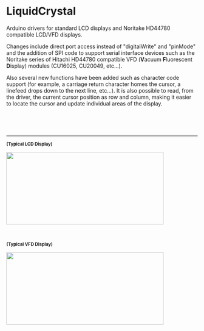 LiquidCrystal
=============
Arduino drivers for standard LCD displays and Noritake HD44780 compatible LCD/VFD displays.

Changes include direct port access instead of "digitalWrite" and "pinMode" and the addition of SPI code to support serial interface devices such as the Noritake series of Hitachi HD44780 compatible VFD (<b>V</b>acuum <b>F</b>luorescent <b>D</b>isplay) modules (CU16025, CU20049, etc...).

Also several new functions have been added such as character code support (for example, a carriage return character homes the cursor, a linefeed drops down to the next line, etc...). It is also possible to read, from the driver, the current cursor position as row and column, making it easier to locate the cursor and update individual areas of the display.

<p>&nbsp;</p>
<p>&nbsp;</p>

___
<sub><b>(Typical LCD Display)</b></sub>

<a href="#"><img width="414" height="190" src="https://camo.githubusercontent.com/4a66dabd383acaf6b2af3c5f4b910933d0171726/687474703a2f2f6563782e696d616765732d616d617a6f6e2e636f6d2f696d616765732f492f3431577a5745357546354c2e6a7067" /></a>

<p>&nbsp;</p>

<sub><b>(Typical VFD Display)</b></sub>

<a href="http://noritake-vfd.com/" title="This link takes you to the Noritake Itron VFD Website" target="_blank"><img width="414" height="190" src="https://camo.githubusercontent.com/83db1615f52cb9f826d4530dfd48cf9f7791731d/68747470733a2f2f7777772e6e6f726974616b652d6974726f6e2e6a702f70726f64756374732f6d6f64756c652f63752d752f696d675f73697a652f70726f5f732f637532303034392d7577326a2e6a7067" /></a>
